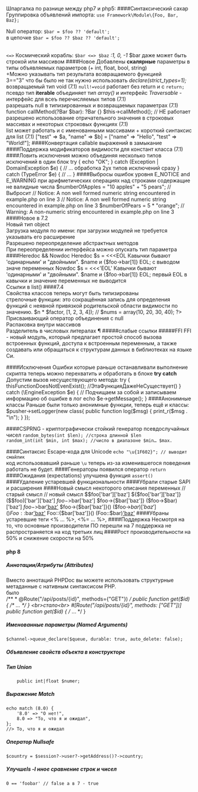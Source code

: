 Шпаргалка по разнице между php7 и php5:
####Синтаксический сахар
Группировка объявлений импорта: 
`use Framework\Module\{Foo, Bar, Baz};`

Null оператор:
`$bar = $foo ?? 'default';`<br>в цепочке `$bar = $foo ?? $baz ?? 'default';`

<br>`<=>` Космический корабль: `$bar <=> $baz` *:1, 0, -1* $bar даже может быть строкой или массивом
####Новое
Добавлены **скалярные** параметры в типы объявляемых параметров (+ int, float, bool, string)
<br>+Можно указывать тип результата возвращаемого функцией
<br>3=="3" что бы было не так нужно использовать *declare(strict_types=1);*
<br>возвращаемый тип void (7.1) `null!=void` работает без return и с `return;`
<br>псевдо тип **iterable** объединяет тип *array()* и интерфейс *Traversable* - интерфейс для всеъ перечисляемых типов (7.1)
<br> разрешать null в типизированных и возвращаемых параметрах (7.1)
    function callMethod(?Bar $bar): ?Bar {}
            $this->callMethod();        // НЕ работает
<br>разрешено использование отричательного значения в строковых массивах и некоторых строковых функциях  (7.1)
<br>list может работать и с именованными массивами +  короткий синтаксис для  list  (7.1)
    ["test" => $a, "name" => $b] = ["name" => "Hello", "test" => "World!"];
####Конвертация callable выражений в замыкание
####Поддержка модификаторов видимости для констант класса (7.1)
####Ловить исключения можно объединяя несколько типов исключений в один блок
    try {
        echo "OK";
    } catch (Exception | DomainException $e) {
        // ... обработка 2ух типов исключений сразу
    } catch (TypeError $e) {
        // ...
    }
####Выбросы ошибок уровня E_NOTICE and E_WARNING при арифметических операциях над строками содержащие не валидные числа
    $numberOfApples = "10 apples" + "5 pears";  // Выбросит
        // Notice: A non well formed numeric string encountered in example.php on line 3
        // Notice: A non well formed numeric string encountered in example.php on line 3
    $numberOfPears = 5 * "orange";
        // Warning: A non-numeric string encountered in example.php on line 3
####Новое в 7.2
<br>Новый тип object
<br>Загрузка модуля по имени: при загрузки модулей не требуется указывать его расширение
<br>Разрешено переопределение абстрактных методов
<br>При переопределении интерфейса можно опускать тип параметра
####Heredoc && Nowdoc
Heredoc
    $s = <<<EOL
    Кавычки бывают 'одинарными' и "двойными".
    $name и {$foo->bar[1]}
    EOL;
с выводом значе переменных
Nowdoc
    $s = <<<'EOL' 
    Кавычки бывают 'одинарными' и "двойными".
    $name и {$foo->bar[1]}
    EOL;
первый EOL в кавычки и значение переменных не выводится
<br>Ссылки в list()
####7.4
<br>Свойства классов теперь могут быть типизированы
<br>стрелочные функции: это сокращённая запись для определения функций с неявной привязкой родительской области видимости по значению.
    <?php
    $factor = 10;
    $nums = array_map(fn($n) => $n * $factor, [1, 2, 3, 4]);
    // $nums = array(10, 20, 30, 40);
    ?>
<br>Присваивающий оператор объединения с null
    <?php
    $array['key'] ??= computeDefault();
    // примерно то же самое
    if (!isset($array['key'])) {
        $array['key'] = computeDefault();
    }
    ?>
<br>Распаковка внутри массивов
    <?php
    $parts = ['apple', 'pear'];
    $fruits = ['banana', 'orange', ...$parts, 'watermelon'];
    // ['banana', 'orange', 'apple', 'pear', 'watermelon'];
    ?>
<br>Разделитель в числовых литералах ¶
    <?php
    6.674_083e-11; // число с плавающей точкой
    299_792_458;   // десятичное число
    0xCAFE_F00D;   // шестнадцатеричное число
    0b0101_1111;   // двоичное число
    ?>
#####слабые ссылки
#####FFI
FFI - новый модуль, который предлагает простой способ вызова встроенных функций, доступа к встроенным переменным, а также создавать или обращаться к структурам данных в библиотеках на языке Си.
<br>

####Исключения
Ошибки которые раньше останавливали выполнение скрипта теперь можно перехватить и обработать в блоке **try catch**
<br>Допустим вызов несуществующего метода:
    try {
        thisFunctionDoesNotEvenExist(); //ЭтаФункцияДажеНеСуществует()
    } catch (\EngineException $e) {
        // Подчищаем за собой и записываем информацию об ошибке в лог
        echo $e->getMessage();
    }
####Анонимные классы
Раньше были только анонимные функции, теперь ещё и классы: 
    $pusher->setLogger(new class{
        public function log($msg) {
            print_r($msg . "\n");
        }
    });

####CSPRNG - криптографически стойкий генератор псевдослучайных чисел
`random_bytes(int $len); //строка длинной $len`
<br>`random_int(int $min, int $max); //число в диапазоне $min… $max.`

####Синтаксис Escape-кода для Unicode
`echo "\u{1F602}"; // выводит смайлик`
<br>код использовавший раньше `\u` теперь из-за изменившегося поведения работать не будет.
####Генераторы
появился оператор `return`
####Ожидания (expectations)
улучшена функция `assert()`
####Удаление устаревшей функциональности
####Убрали старые SAPI и расширения
####Новый смысл некоторого описания переменных
                            // старый смысл           // новый смысл
    $$foo['bar']['baz']     ${$foo['bar']['baz']}     ($$foo)['bar']['baz']
    $foo->$bar['baz']       $foo->{$bar['baz']}       ($foo->$bar)['baz']
    $foo->$bar['baz']()     $foo->{$bar['baz']}()     ($foo->$bar)['baz']()
    Foo::$bar['baz']()      Foo::{$bar['baz']}()      (Foo::$bar)['baz']()
####Убраны устаревшие теги
    <% ... %>, <%= ... %>, <script language="php"> ... </script>
####Поддержка
Несмотря на то, что основные производители ПО перешли на 7 поддержка не распространяется на код третьих лиц
####Рост производительности на 50% и снижение скорости на 50%

#### php 8
##### Аннотации/Атрибуты (Attributes)
Вместо аннотаций PHPDoc вы можете использовать структурные метаданные с нативным синтаксисом PHP.
<br>было<br>
    /**
    * @Route("/api/posts/{id}", methods={"GET"})
    */
    public function get($id) { /* ... */ }
<br>стало<br>
    #[Route("/api/posts/{id}", methods: ["GET"])]
    public function get($id) { /* ... */ }
##### Именованные параметры (Named Arguments)
    $channel->queue_declare($queue, durable: true, auto_delete: false);
##### Объявление свойств объекта в конструкторе
##### Тип Union
        public int|float $numer;
##### Выражение Match
    echo match (8.0) {
        '8.0' => "О нет!",
        8.0 => "То, что я и ожидал",
    };
    //> То, что я и ожидал
##### Оператор Nullsafe
    $country = $session?->user?->getAddress()?->country;
##### Улучшеls -l нное сравнение строк и чисел
    0 == 'foobar' // false а в 7 - true







